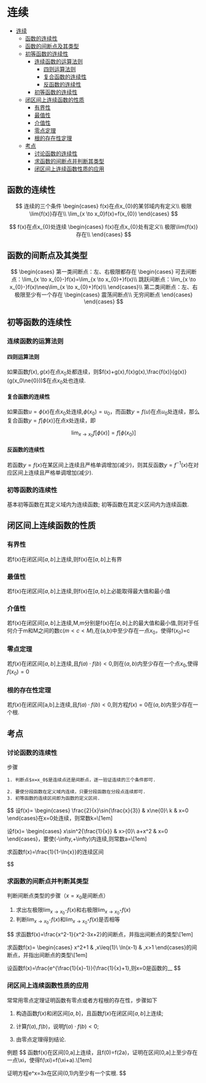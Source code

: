 # 连续

- [连续](#连续)
  - [函数的连续性](#函数的连续性)
  - [函数的间断点及其类型](#函数的间断点及其类型)
  - [初等函数的连续性](#初等函数的连续性)
    - [连续函数的运算法则](#连续函数的运算法则)
      - [四则运算法则](#四则运算法则)
      - [复合函数的连续性](#复合函数的连续性)
      - [反函数的连续性](#反函数的连续性)
    - [初等函数的连续性](#初等函数的连续性-1)
  - [闭区间上连续函数的性质](#闭区间上连续函数的性质)
    - [有界性](#有界性)
    - [最值性](#最值性)
    - [介值性](#介值性)
    - [零点定理](#零点定理)
    - [根的存在性定理](#根的存在性定理)
  - [考点](#考点)
    - [讨论函数的连续性](#讨论函数的连续性)
    - [求函数的间断点并判断其类型](#求函数的间断点并判断其类型)
    - [闭区间上连续函数性质的应用](#闭区间上连续函数性质的应用)

## 函数的连续性

$$
连续的三个条件
\begin{cases}
f(x)在点x_{0}的某邻域内有定义\\
极限\lim{f(x)}存在\\
\lim_{x \to x_0}f(x)=f(x_{0})
\end{cases}
$$

$$
f(x)在点x_{0}处连续
\begin{cases}
f(x)在点x_{0}处有定义\\
极限\lim{f(x)}存在\\
\end{cases}
$$

## 函数的间断点及其类型

$$
\begin{cases}
第一类间断点：左、右极限都存在
\begin{cases}
可去间断点：\lim_{x \to x_{0}-}f(x)=\lim_{x \to x_{0}+}f(x)\\
跳跃间断点：\lim_{x \to x_{0}-}f(x)\neq\lim_{x \to x_{0}+}f(x)\\
\end{cases}\\
第二类间断点：左、右极限至少有一个存在
\begin{cases}
震荡间断点\\
无穷间断点
\end{cases}
\end{cases}
$$

## 初等函数的连续性

### 连续函数的运算法则

#### 四则运算法则

如果函数$f(x),g(x)$在点$x_0$处都连续，则$f(x)+g(x),f(x)g(x),\frac{f(x)}{g(x)}(g(x_0\ne{0}))$在点$x_0$处也连续.

#### 复合函数的连续性

如果函数$u=\phi(x)$在点$x_0$处连续,$\phi(x_0)=u_0$，而函数$y=f(u)$在点$u_0$处连续，那么复合函数$y=f[\phi(x)]$在点x处连续，即

$$
\lim_{x \to x_0}f[\phi(x)]=f[\phi(x_0)]
$$

#### 反函数的连续性

若函数$y=f(x)$在某区间上连续且严格单调增加(减少)，则其反函数$y=f^{-1}(x)$在对应区间上连续且严格单调增加(减少).

### 初等函数的连续性

基本初等函数在其定义域内为连续函数;
初等函数在其定义区间内为连续函数.

## 闭区间上连续函数的性质

### 有界性

若f(x)在闭区间$[a,b]$上连续,则f(x)在$[a,b]$上有界

### 最值性

若f(x)在闭区间$[a,b]$上连续,则f(x)在$[a,b]$上必能取得最大值和最小值

### 介值性

若f(x)在闭区间$[a,b]$上连续,M,m分别是f(x)在$[a,b]$上的最大值和最小值,则对于任何介于m和M之间的数c$(m<c<M)$,在(a,b)中至少存在一点$x_0$，使得f($x_0$)=c

### 零点定理

若$f(x)$在闭区间$[a,b]$上连续,且$f(a)\cdot{f(b)}<0$,则在$(a,b)$内至少存在一个点$x_0$,使得$f(x_0)=0$

### 根的存在性定理

若$f(x)$在闭区间[a,b]上连续,且$f(a)\cdot{f(b)}<0$,则方程$f(x)=0$在$(a,b)$内至少存在一个根.

## 考点

### 讨论函数的连续性

步骤

    1. 判断点$x=x_0$是连续点还是间断点，逐一验证连续的三个条件即可.

    2. 要使分段函数在定义域内连续，只要分段函数在分段点连续即可.
    3. 初等函数的连续区间即为函数的定义区间.

$$
设f(x)=
\begin{cases}
\frac{2}{x}\sin{\frac{x}{3}} & x\ne{0}\\
k & x=0
\end{cases}在x=0处连续，则常数k=\\[1em]

设f(x)=
\begin{cases}
x\sin^2{\frac{1}{x}} & x>{0}\\
a+x^2 & x=0
\end{cases}，要使(-\infty,+\infty)内连续,则常数a=\\[1em]

求函数f(x)=\frac{1}{1-\ln{x}}的连续区间

$$

### 求函数的间断点并判断其类型

判断间断点类型的步骤（$x=x_0$是间断点）

1. 求出左极限$\lim_{x \to x_0^-}f(x)$和右极限$\lim_{x \to x_0^+}f(x)$
2. 判断$\lim_{x \to x_0^-}f(x)$和$\lim_{x \to x_0^+}f(x)$是否相等

$$
求函数f(x)=\frac{x^2-1}{x^2-3x+2}的间断点，并指出间断点的类型\\[1em]

求函数f(x)=
\begin{cases}
    x^2+1 & ,x\leq{1}\\
    \ln(x-1) & ,x>1
\end{cases}的间断点，并指出间断点的类型\\[1em]

设函数f(x)=\frac{e^{\frac{1}{x}-1}}{\frac{1}{x}+1},则x=0是函数的\_\_
$$

### 闭区间上连续函数性质的应用

常常用零点定理证明函数有零点或者方程根的存在性，步骤如下

1. 构造函数$f(x)$和闭区间$[a,b]$，且函数$f(x)$在闭区间$[a,b]$上连续;

2. 计算$f(a),f(b)$，说明$f(a)\cdot{f(b)}<0$;

3. 由零点定理得到结论.

例题
$$
函数f(x)在区间[0,a]上连续，且f(0)=f(2a)，证明在区间[0,a]上至少存在一点\xi，使得f(\xi)=f(\xi+a).\\[1em]

证明方程e^x=3x在区间(0,1)内至少有一个实根.
$$
